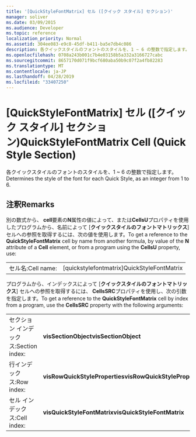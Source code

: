 ```yaml
---
title: '[QuickStyleFontMatrix] セル ([クイック スタイル] セクション)'
manager: soliver
ms.date: 03/09/2015
ms.audience: Developer
ms.topic: reference
localization_priority: Normal
ms.assetid: 304ee083-e9c8-45df-b411-ba5e7db4c086
description: 各クイックスタイルのフォントのスタイルを、1 ~ 6 の整数で指定します。
ms.openlocfilehash: 0708a243b001c7b4e03158b5a332a3166727cabc
ms.sourcegitcommit: 8657170d071f9bcf680aba50b9c07f2a4fb82283
ms.translationtype: MT
ms.contentlocale: ja-JP
ms.lasthandoff: 04/28/2019
ms.locfileid: "33407250"
---
```

# <a name="quickstylefontmatrix-cell-quick-style-section"></a><span data-ttu-id="21e43-103">[QuickStyleFontMatrix] セル ([クイック スタイル] セクション)</span><span class="sxs-lookup"><span data-stu-id="21e43-103">QuickStyleFontMatrix Cell (Quick Style Section)</span></span>

<span data-ttu-id="21e43-104">各クイックスタイルのフォントのスタイルを、1 ~ 6 の整数で指定します。</span><span class="sxs-lookup"><span data-stu-id="21e43-104">Determines the style of the font for each Quick Style, as an integer from 1 to 6.</span></span>
  
## <a name="remarks"></a><span data-ttu-id="21e43-105">注釈</span><span class="sxs-lookup"><span data-stu-id="21e43-105">Remarks</span></span>

<span data-ttu-id="21e43-106">別の数式から、 **cell**要素の**N**属性の値によって、または**CellsU**プロパティを使用したプログラムから、名前によって [**クイックスタイルのフォントマトリックス**] セルへの参照を取得するには、次の値を使用します。</span><span class="sxs-lookup"><span data-stu-id="21e43-106">To get a reference to the **QuickStyleFontMatrix** cell by name from another formula, by value of the **N** attribute of a **Cell** element, or from a program using the **CellsU** property, use:</span></span> 
  
|||
|:-----|:-----|
| <span data-ttu-id="21e43-107">セル名:</span><span class="sxs-lookup"><span data-stu-id="21e43-107">Cell name:</span></span>  <br/> | <span data-ttu-id="21e43-108">[quickstylefontmatrix]</span><span class="sxs-lookup"><span data-stu-id="21e43-108">QuickStyleFontMatrix</span></span>  <br/> |
   
<span data-ttu-id="21e43-109">プログラムから、インデックスによって [**クイックスタイルのフォントマトリックス**] セルへの参照を取得するには、 **CellsSRC**プロパティを使用し、次の引数を指定します。</span><span class="sxs-lookup"><span data-stu-id="21e43-109">To get a reference to the **QuickStyleFontMatrix** cell by index from a program, use the **CellsSRC** property with the following arguments:</span></span> 
  
|||
|:-----|:-----|
| <span data-ttu-id="21e43-110">セクション インデックス:</span><span class="sxs-lookup"><span data-stu-id="21e43-110">Section index:</span></span>  <br/> |<span data-ttu-id="21e43-111">**visSectionObject**</span><span class="sxs-lookup"><span data-stu-id="21e43-111">**visSectionObject**</span></span> <br/> |
| <span data-ttu-id="21e43-112">行インデックス:</span><span class="sxs-lookup"><span data-stu-id="21e43-112">Row index:</span></span>  <br/> |<span data-ttu-id="21e43-113">**visRowQuickStyleProperties**</span><span class="sxs-lookup"><span data-stu-id="21e43-113">**visRowQuickStyleProperties**</span></span> <br/> |
| <span data-ttu-id="21e43-114">セル インデックス:</span><span class="sxs-lookup"><span data-stu-id="21e43-114">Cell index:</span></span>  <br/> |<span data-ttu-id="21e43-115">**visQuickStyleFontMatrix**</span><span class="sxs-lookup"><span data-stu-id="21e43-115">**visQuickStyleFontMatrix**</span></span> <br/> |
   

